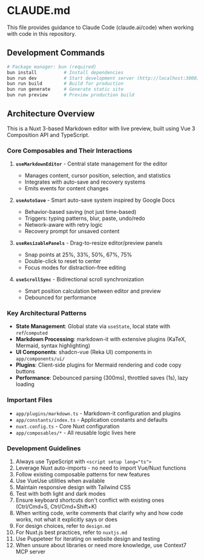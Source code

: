 # CLAUDE.md

This file provides guidance to Claude Code (claude.ai/code) when working with code in this repository.

## Development Commands

```bash
# Package manager: bun (required)
bun install          # Install dependencies
bun run dev          # Start development server (http://localhost:3000)
bun run build        # Build for production
bun run generate     # Generate static site
bun run preview      # Preview production build
```

## Architecture Overview

This is a Nuxt 3-based Markdown editor with live preview, built using Vue 3 Composition API and TypeScript.

### Core Composables and Their Interactions

1. **`useMarkdownEditor`** - Central state management for the editor
   - Manages content, cursor position, selection, and statistics
   - Integrates with auto-save and recovery systems
   - Emits events for content changes

2. **`useAutoSave`** - Smart auto-save system inspired by Google Docs
   - Behavior-based saving (not just time-based)
   - Triggers: typing patterns, blur, paste, undo/redo
   - Network-aware with retry logic
   - Recovery prompt for unsaved content

3. **`useResizablePanels`** - Drag-to-resize editor/preview panels
   - Snap points at 25%, 33%, 50%, 67%, 75%
   - Double-click to reset to center
   - Focus modes for distraction-free editing

4. **`useScrollSync`** - Bidirectional scroll synchronization
   - Smart position calculation between editor and preview
   - Debounced for performance

### Key Architectural Patterns

- **State Management**: Global state via `useState`, local state with `ref`/`computed`
- **Markdown Processing**: markdown-it with extensive plugins (KaTeX, Mermaid, syntax highlighting)
- **UI Components**: shadcn-vue (Reka UI) components in `app/components/ui/`
- **Plugins**: Client-side plugins for Mermaid rendering and code copy buttons
- **Performance**: Debounced parsing (300ms), throttled saves (1s), lazy loading

### Important Files

- `app/plugins/markdown.ts` - Markdown-it configuration and plugins
- `app/constants/index.ts` - Application constants and defaults
- `nuxt.config.ts` - Core Nuxt configuration
- `app/composables/*` - All reusable logic lives here

### Development Guidelines

1. Always use TypeScript with `<script setup lang="ts">`
2. Leverage Nuxt auto-imports - no need to import Vue/Nuxt functions
3. Follow existing composable patterns for new features
4. Use VueUse utilities when available
5. Maintain responsive design with Tailwind CSS
6. Test with both light and dark modes
7. Ensure keyboard shortcuts don't conflict with existing ones (Ctrl/Cmd+S, Ctrl/Cmd+Shift+K)
8. When writing code, write comments that clarify why and how code works, not what it explicitly says or does
9. For design choices, refer to `design.md`
10. For Nuxt.js best practices, refer to `nuxtjs.md`
11. Use Puppeteer for iterating on website design and testing
12. When unsure about libraries or need more knowledge, use Context7 MCP server